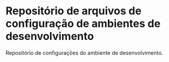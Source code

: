 # Repositório de arquivos de configuração de ambientes de desenvolvimento
Repositório de configurações do ambiente de desenvolvimento.
